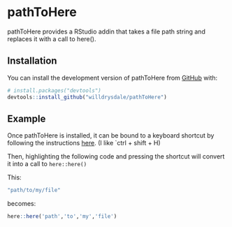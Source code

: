 
# pathToHere

<!-- badges: start -->
<!-- badges: end -->

pathToHere provides a RStudio addin that takes a file path string and replaces it with a call to here(). 

## Installation

You can install the development version of pathToHere from [GitHub](https://github.com/) with:

``` r
# install.packages("devtools")
devtools::install_github("willdrysdale/pathToHere")
```

## Example

Once pathToHere is installed, it can be bound to a keyboard shortcut by following the instructions [here](https://rstudio.github.io/rstudioaddins/#keyboard-shorcuts). (I like `ctrl + shift + H)

Then, highlighting the following code and pressing the shortcut will convert it into a call to `here::here()`

This:
``` r
"path/to/my/file"

```
becomes:

``` r
here::here('path','to','my','file')

```


